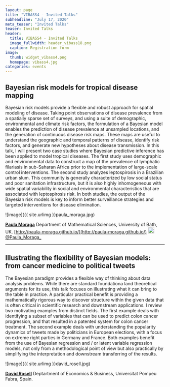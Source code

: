 ```yaml
---
layout: page
title: "VIBASS4 - Invited Talks"
subheadline: "July 17, 2020"
meta_teaser: "Invited Talks"
teaser: Invited Talks
header:
  title: VIBASS4 - Invited Talks
  image_fullwidth: header_vibass18.png
  caption: Registration form
image:
  thumb: widget_vibass4.png
  homepage: vibass4.jpg
categories: events
---
```



## Bayesian risk models for tropical disease mapping

Bayesian risk models provide a flexible and robust approach for spatial modeling of disease. Taking point observations of disease prevalence from a spatially sparse set of surveys, and using a suite of demographic, environmental and climate risk factors, the formulation of a Bayesian model enables the prediction of disease prevalence at unsampled locations, and the generation of continuous disease risk maps. These maps are useful to understand the geographic and temporal patterns of disease, identify risk factors, and generate new hypotheses about disease transmission. In this talk, I will present two case studies where Bayesian predictive inference has been applied to model tropical diseases. The first study uses demographic and environmental data to construct a map of the prevalence of lymphatic filariasis in sub-Saharan Africa prior to the implementation of large-scale control interventions. The second study analyzes leptospirosis in a Brazilian urban slum. This community is generally characterized by low social status and poor sanitation infrastructure, but it is also highly inhomogeneous with wide spatial variability in social and environmental characteristics that are associated with leptospirosis risk. In both studies, the output of the Bayesian risk models is key to inform better surveillance strategies and targeted interventions for disease elimination.

![image]({{ site.urlimg }}paula_moraga.jpg)

[__Paula Moraga__](https://paula-moraga.github.io/)
Department of Mathematical Sciences, University of Bath, UK.
[http://paula-moraga.github.io/](http://paula-moraga.github.io/)
[<img alt="Tweet" height="20" width="20" src="{{ site.url }}/images/social_flat_rounded_rects_svg/Twitter.svg"> @Paula_Moraga_](https://twitter.com/@Paula_Moraga_)


<hr>

## Illustrating the flexibility of Bayesian models: from cancer medicine to political tweets

The Bayesian paradigm provides a flexible way of thinking about data analysis problems. While there are standard foundationa land theoretical arguments for its use, this talk focuses on illustrating what it can bring to the table in practice. A particular practical benefit is providing a mathematically rigorous way to discover structure within the given data that is often critical in scientific research and downstream applications. I review two motivating examples from distinct fields. The first example deals with identifying a subset of variables that can be used to predict colon cancer progression, and that resulted in a patented system for colon cancer treatment. The second example deals with understanding the popularity dynamics of tweets made by politicians in European elections, with a focus on extreme right parties in Germany and France. Both examples benefit from the use of Bayesian regression and / or latent variable regression models, not only from a methodological point of view but also practically by simplifying the interpretation and downstream transferring of the results.


![image]({{ site.urlimg }}david_rosell.jpg)

[__David Rosell__](https://sites.google.com/site/rosselldavid/)
Deptartment of Economics & Business, Universitat Pompeu Fabra, Spain.
